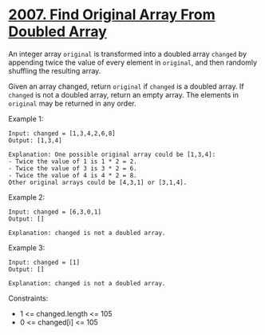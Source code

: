 # [2007. Find Original Array From Doubled Array](https://leetcode.com/problems/find-original-array-from-doubled-array/)
 
An integer array `original` is transformed into a doubled array `changed` by appending twice the value of every element in `original`, and then randomly shuffling the resulting array.

Given an array changed, return `original` if `changed` is a doubled array. If `changed` is not a doubled array, return an empty array. The elements in `original` may be returned in any order.

 

Example 1:

    Input: changed = [1,3,4,2,6,8]
    Output: [1,3,4]

    Explanation: One possible original array could be [1,3,4]:
    - Twice the value of 1 is 1 * 2 = 2.
    - Twice the value of 3 is 3 * 2 = 6.
    - Twice the value of 4 is 4 * 2 = 8.
    Other original arrays could be [4,3,1] or [3,1,4].

Example 2:

    Input: changed = [6,3,0,1]
    Output: []

    Explanation: changed is not a doubled array.

Example 3:

    Input: changed = [1]
    Output: []

    Explanation: changed is not a doubled array.
 

Constraints:

* 1 <= changed.length <= 105
* 0 <= changed[i] <= 105